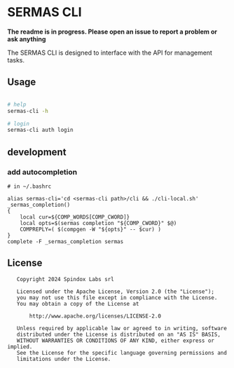 # SERMAS CLI

**The readme is in progress. Please open an issue to report a problem or ask anything**

The SERMAS CLI is designed to interface with the API for management tasks.

## Usage

```sh

# help
sermas-cli -h

# login
sermas-cli auth login

```

## development

### add autocompletion

```
# in ~/.bashrc

alias sermas-cli='cd <sermas-cli path>/cli && ./cli-local.sh'
_sermas_completion()
{
    local cur=${COMP_WORDS[COMP_CWORD]}
    local opts=$(sermas completion "${COMP_CWORD}" $@)
    COMPREPLY=( $(compgen -W "${opts}" -- $cur) )
}
complete -F _sermas_completion sermas
```

## License

```
   Copyright 2024 Spindox Labs srl

   Licensed under the Apache License, Version 2.0 (the "License");
   you may not use this file except in compliance with the License.
   You may obtain a copy of the License at

       http://www.apache.org/licenses/LICENSE-2.0

   Unless required by applicable law or agreed to in writing, software
   distributed under the License is distributed on an "AS IS" BASIS,
   WITHOUT WARRANTIES OR CONDITIONS OF ANY KIND, either express or implied.
   See the License for the specific language governing permissions and
   limitations under the License.
```
